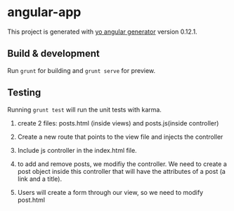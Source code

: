 # angular-app

This project is generated with [yo angular generator](https://github.com/yeoman/generator-angular)
version 0.12.1.

## Build & development

Run `grunt` for building and `grunt serve` for preview.

## Testing

Running `grunt test` will run the unit tests with karma.


1. create 2 files: posts.html (inside views) and posts.js(inside controller)

2. Create a new route that points to the view file and injects the controller
3. Include js controller in the index.html file.

4. to add and remove posts, we modifiy the controller. We need to create a post object inside this controller that will have the attributes of a post (a link and a title).

5. Users will create a form through our view, so we need to modify post.html